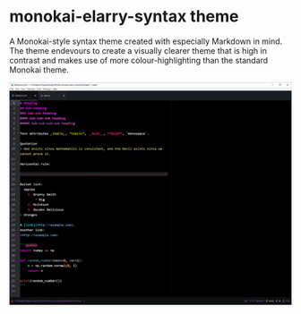 # monokai-elarry-syntax theme

A Monokai-style syntax theme created with especially Markdown in mind. The theme endevours to create a visually clearer theme that is high in contrast and makes use of more colour-highlighting than the standard Monokai theme.

![A screenshot of your theme](Examples/Markdown.png)
